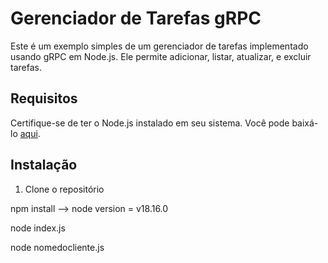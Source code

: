 # Gerenciador de Tarefas gRPC

Este é um exemplo simples de um gerenciador de tarefas implementado usando gRPC em Node.js. Ele permite adicionar, listar, atualizar, e excluir tarefas.

## Requisitos

Certifique-se de ter o Node.js instalado em seu sistema. Você pode baixá-lo [aqui](https://nodejs.org/).

## Instalação

1. Clone o repositório

npm install --> node version = v18.16.0

node index.js

node nomedocliente.js

